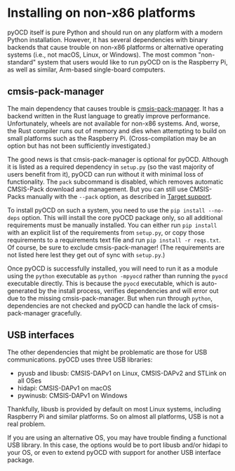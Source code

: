 Installing on non-x86 platforms
===============================

pyOCD itself is pure Python and should run on any platform with a modern Python installation.
However, it has several dependencies with binary backends that cause trouble on non-x86 platforms or
alternative operating systems (i.e., not macOS, Linux, or Windows). The most common "non-standard"
system that users would like to run pyOCD on is the Raspberry Pi, as well as similar, Arm-based
single-board computers.


## cmsis-pack-manager

The main dependency that causes trouble is
[cmsis-pack-manager](https://github.com/armmbed/cmsis-pack-manager/). It has a backend written in
the Rust language to greatly improve performance. Unfortunately, wheels are not available for
non-x86 systems. And, worse, the Rust compiler runs out of memory and dies when attempting to build
on small platforms such as the Raspberry Pi. (Cross-compilation may be an option but has not been
sufficiently investigated.)

The good news is that cmsis-pack-manager is optional for pyOCD. Although it is listed as a required
dependency in `setup.py` (so the vast majority of users benefit from it), pyOCD can run without it
with minimal loss of functionality. The `pack` subcommand is disabled, which removes automatic
CMSIS-Pack download and management. But you can still use CMSIS-Packs manually with the `--pack`
option, as described in [Target support](target_support.md).

To install pyOCD on such a system, you need to use the `pip install --no-deps` option. This will
install the core pyOCD package only, so all additional requirements must be manually installed.
You can either run `pip install` with an explicit list of the requirements from `setup.py`, or
copy those requirements to a requirements text file and run `pip install -r reqs.txt`. Of course,
be sure to exclude cmsis-pack-manager! (The requirements are not listed here lest they get out of
sync with `setup.py`.)

Once pyOCD is successfully installed, you will need to run it as a module using the `python`
executable as `python -mpyocd` rather than running the `pyocd` executable directly. This is because
the `pyocd` executable, which is auto-generated by the install process, verifies dependencies and
will error out due to the missing cmsis-pack-manager. But when run through `python`, dependencies
are not checked and pyOCD can handle the lack of cmsis-pack-manager gracefully.


## USB interfaces

The other dependencies that might be problematic are those for USB communications. pyOCD uses
three USB libraries:

- pyusb and libusb: CMSIS-DAPv1 on Linux, CMSIS-DAPv2 and STLink on all OSes
- hidapi: CMSIS-DAPv1 on macOS
- pywinusb: CMSIS-DAPv1 on Windows

Thankfully, libusb is provided by default on most Linux systems, including Raspberry Pi and similar
platforms. So on almost all platforms, USB is not a real problem.

If you are using an alternative OS, you may have trouble finding a functional USB library. In this
case, the options would be to port libusb and/or hidapi to your OS, or even to extend pyOCD with
support for another USB interface package.

